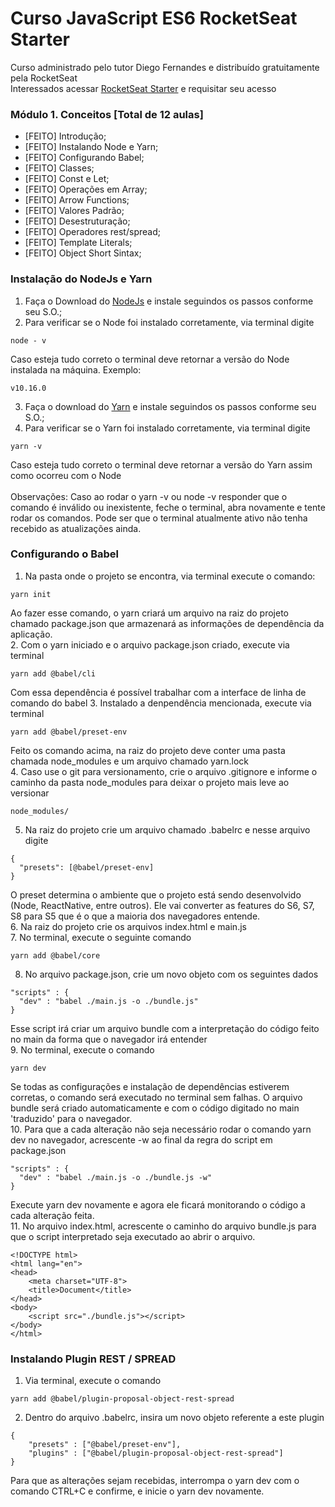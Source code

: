 # Curso JavaScript ES6 RocketSeat Starter

Curso administrado pelo tutor Diego Fernandes e distribuído gratuitamente pela RocketSeat
<br>
Interessados acessar [RocketSeat Starter](https://rocketseat.com.br/starter) e requisitar seu acesso
<br>
### Módulo 1. Conceitos [Total de 12 aulas]

- [FEITO] Introdução;
- [FEITO] Instalando Node e Yarn;
- [FEITO] Configurando Babel;
- [FEITO] Classes;
- [FEITO] Const e Let;
- [FEITO] Operações em Array;
- [FEITO] Arrow Functions;
- [FEITO] Valores Padrão;
- [FEITO] Desestruturação;
- [FEITO] Operadores rest/spread;
- [FEITO] Template Literals;
- [FEITO] Object Short Sintax;

### Instalação do NodeJs e Yarn

1. Faça o Download do [NodeJs](https://nodejs.org/en/) e instale seguindos os passos conforme seu S.O.;
2. Para verificar se o Node foi instalado corretamente, via terminal digite
```
node - v
```
Caso esteja tudo correto o terminal deve retornar a versão do Node instalada na máquina. Exemplo:
```
v10.16.0
```
3. Faça o download do [Yarn](https://yarnpkg.com/pt-BR/) e instale seguindos os passos conforme seu S.O.;
4. Para verificar se o Yarn foi instalado corretamente, via terminal digite
```
yarn -v
```
Caso esteja tudo correto o terminal deve retornar a versão do Yarn assim como ocorreu com o Node
<br><br>
Observações: Caso ao rodar o yarn -v ou node -v responder que o comando é inválido ou inexistente, feche o terminal, abra novamente e tente rodar os comandos. Pode ser que o terminal atualmente ativo não tenha recebido as atualizações ainda.

### Configurando o Babel

1. Na pasta onde o projeto se encontra, via terminal execute o comando:
```
yarn init
```
Ao fazer esse comando, o yarn criará um arquivo na raiz do projeto chamado package.json que armazenará as informações de dependência da aplicação.
<br>
2. Com o yarn iniciado e o arquivo package.json criado, execute via terminal
```
yarn add @babel/cli
```
Com essa dependência é possível trabalhar com a interface de linha de comando do babel
3. Instalado a denpendência mencionada, execute via terminal
```
yarn add @babel/preset-env
```
Feito os comando acima, na raiz do projeto deve conter uma pasta chamada node_modules e um arquivo chamado yarn.lock
<br>
4. Caso use o git para versionamento, crie o arquivo .gitignore e informe o caminho da pasta node_modules para deixar o projeto mais leve ao versionar
```
node_modules/
```
5. Na raiz do projeto crie um arquivo chamado .babelrc e nesse arquivo digite
```
{
  "presets": [@babel/preset-env]
}
```
O preset determina o ambiente que o projeto está sendo desenvolvido (Node, ReactNative, entre outros). Ele vai converter as features do S6, S7, S8 para S5 que é o que a maioria dos navegadores entende.
<br>
6. Na raiz do projeto crie os arquivos index.html e main.js
<br>
7. No terminal, execute o seguinte comando
```
yarn add @babel/core
```
8. No arquivo package.json, crie um novo objeto com os seguintes dados
```
"scripts" : {
  "dev" : "babel ./main.js -o ./bundle.js"
}
```
Esse script irá criar um arquivo bundle com a interpretação do código feito no main da forma que o navegador irá entender
<br>
9. No terminal, execute o comando
```
yarn dev
```
Se todas as configurações e instalação de dependências estiverem corretas, o comando será executado no terminal sem falhas. O arquivo bundle será criado automaticamente e com o código digitado no main 'traduzido' para o navegador.
<br>
10. Para que a cada alteração não seja necessário rodar o comando yarn dev no navegador, acrescente -w ao final da regra do script em package.json
```
"scripts" : {
  "dev" : "babel ./main.js -o ./bundle.js -w"
}
```
Execute yarn dev novamente e agora ele ficará monitorando o código a cada alteração feita.
<br>
11. No arquivo index.html, acrescente o caminho do arquivo bundle.js para que o script interpretado seja executado ao abrir o arquivo.
```
<!DOCTYPE html>
<html lang="en">
<head>
	<meta charset="UTF-8">
	<title>Document</title>
</head>
<body>
	<script src="./bundle.js"></script>
</body>
</html>
```

### Instalando Plugin REST / SPREAD

1. Via terminal, execute o comando
```
yarn add @babel/plugin-proposal-object-rest-spread
```
2. Dentro do arquivo .babelrc, insira um novo objeto referente a este plugin
```
{
	"presets" : ["@babel/preset-env"],
	"plugins" : ["@babel/plugin-proposal-object-rest-spread"]
}
```
Para que as alterações sejam recebidas, interrompa o yarn dev com o comando CTRL+C e confirme, e inicie o yarn dev novamente.



